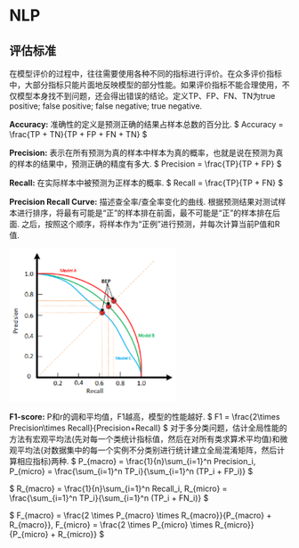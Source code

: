 # NLP

## 评估标准

在模型评价的过程中，往往需要使用各种不同的指标进行评价。在众多评价指标中，大部分指标只能片面地反映模型的部分性能。如果评价指标不能合理使用，不仅模型本身找不到问题，还会得出错误的结论。定义TP、FP、FN、TN为true positive; false positive; false negative; true negative.

**Accuracy:** 准确性的定义是预测正确的结果占样本总数的百分比.
$
Accuracy = \frac{TP + TN}{TP + FP + FN + TN}
$

**Precision:** 表示在所有预测为真的样本中样本为真的概率，也就是说在预测为真的样本的结果中，预测正确的精度有多大.
$
Precision = \frac{TP}{TP + FP}
$

**Recall:** 在实际样本中被预测为正样本的概率.
$
Recall = \frac{TP}{TP + FN}
$

**Precision Recall Curve:** 描述查全率/查全率变化的曲线. 根据预测结果对测试样本进行排序，将最有可能是“正”的样本排在前面，最不可能是“正”的样本排在后面. 之后，按照这个顺序，将样本作为“正例”进行预测，并每次计算当前P值和R值.

<img src="https://github.com/ZhiweiZhang97/NLP/blob/main/image/PRC.png" width="300"/>

**F1-score:** P和r的调和平均值，F1越高，模型的性能越好.
$
F1 = \frac{2\times Precision\times Recall}{Precision+Recall}
$
对于多分类问题，估计全局性能的方法有宏观平均法(先对每一个类统计指标值，然后在对所有类求算术平均值)和微观平均法(对数据集中的每一个实例不分类别进行统计建立全局混淆矩阵，然后计算相应指标)两种.
$
P_{macro} = \frac{1}{n}\sum_{i=1}^n Precision_i, P_{micro} = \frac{\sum_{i=1}^n TP_i}{\sum_{i=1}^n (TP_i + FP_i)}
$

$
R_{macro} = \frac{1}{n}\sum_{i=1}^n Recall_i, R_{micro} = \frac{\sum_{i=1}^n TP_i}{\sum_{i=1}^n (TP_i + FN_i)}
$

$
F_{macro} = \frac{2 \times P_{macro} \times R_{macro}}{P_{macro} + R_{macro}}, F_{micro} = \frac{2 \times P_{micro} \times R_{micro}}{P_{micro} + R_{micro}}
$